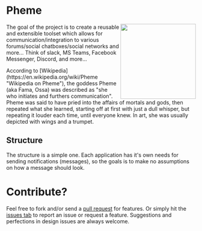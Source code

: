 # Pheme
<img src="http://4.bp.blogspot.com/-36B2w4BEa3o/Uq_gdrGXIoI/AAAAAAAAAts/nnC4jZT8HUY/s1600/fama_by_juja_anandini-d33ikp0.jpg" width="200" align="right"><p>The goal of the project is to create a reusable and extensible toolset which allows for communication/integration to various forums/social chatboxes/social networks and more... Think of slack, MS Teams, Facebook Messenger, Discord, and more...</p>
<p>According to [Wikipedia](https://en.wikipedia.org/wiki/Pheme "Wikipedia on Pheme"), the goddess Pheme (aka Fama, Ossa) was described as "she who initiates and furthers communication".  Pheme was said to have pried into the affairs of mortals and gods, then repeated what she learned, starting off at first with just a dull whisper, but repeating it louder each time, until everyone knew. In art, she was usually depicted with wings and a trumpet.</p>

## Structure
The structure is a simple one. Each application has it's own needs for sending notifications (messages), so the goals is to make no assumptions on how a message should look.

# Contribute?
Feel free to fork and/or send a [pull request](https://github.com/KodeFoxx-Projects/Pheme/pulls) for features. Or simply hit the [issues tab](https://github.com/KodeFoxx-Projects/Pheme/issues) to report an issue or request a feature. Suggestions and perfections in design issues are always welcome.
